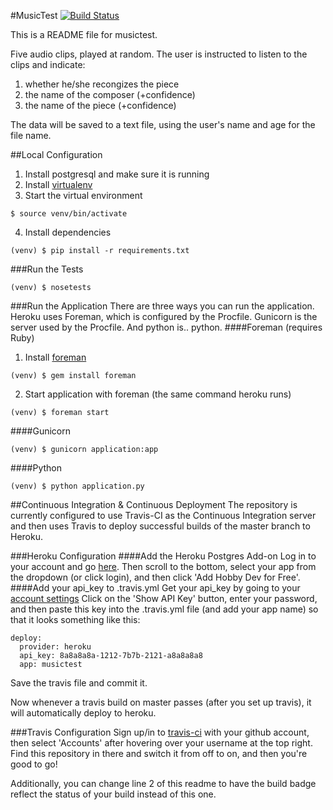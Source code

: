 #MusicTest
[![Build Status](https://travis-ci.org/asifrc/musictest.svg?branch=master)](https://travis-ci.org/asifrc/musictest)

This is a README file for musictest.

Five audio clips, played at random.
The user is instructed to listen to the clips
and indicate:
1. whether he/she recongizes the piece
2. the name of the composer (+confidence)
3. the name of the piece (+confidence)

The data will be saved to a text file,
using the user's name and age for the file name.

##Local Configuration
1. Install postgresql and make sure it is running
2. Install [virtualenv](https://virtualenv.pypa.io/en/latest/virtualenv.html)
3. Start the virtual environment
```
$ source venv/bin/activate
```
4. Install dependencies
```
(venv) $ pip install -r requirements.txt
```

###Run the Tests
```
(venv) $ nosetests
```

###Run the Application
There are three ways you can run the application. Heroku uses Foreman, which
is configured by the Procfile. Gunicorn is the server used by the Procfile. And
python is.. python.
####Foreman (requires Ruby)
1. Install [foreman](https://github.com/ddollar/foreman)
```
(venv) $ gem install foreman
```
2. Start application with foreman (the same command heroku runs)
```
(venv) $ foreman start
```

####Gunicorn
```
(venv) $ gunicorn application:app
```

####Python
```
(venv) $ python application.py
```

##Continuous Integration & Continuous Deployment
The repository is currently configured to use Travis-CI as the Continuous
Integration server and then uses Travis to deploy successful builds of the master
branch to Heroku.

###Heroku Configuration
####Add the Heroku Postgres Add-on
Log in to your account and go [here](https://addons.heroku.com/heroku-postgresql).
Then scroll to the bottom, select your app from the dropdown (or click login),
and then click 'Add Hobby Dev for Free'.
####Add your api_key to .travis.yml
Get your api_key by going to your [account settings](https://dashboard.heroku.com/account)
Click on the 'Show API Key' button, enter your password, and then paste this key
into the .travis.yml file (and add your app name) so that it looks something like
this:
```
deploy:
  provider: heroku
  api_key: 8a8a8a8a-1212-7b7b-2121-a8a8a8a8
  app: musictest
```
Save the travis file and commit it.

Now whenever a travis build on master passes (after you set up travis), it will
automatically deploy to heroku.

###Travis Configuration
Sign up/in to [travis-ci](http://travis-ci.org) with your github account, then
select 'Accounts' after hovering over your username at the top right. Find this
repository in there and switch it from off to on, and then you're good to go!

Additionally, you can change line 2 of this readme to have the build badge
reflect the status of your build instead of this one.
